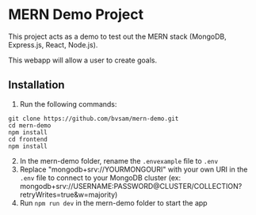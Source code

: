 # MERN Demo Project

This project acts as a demo to test out the MERN stack (MongoDB, Express.js, React, Node.js).

This webapp will allow a user to create goals.

## Installation

1. Run the following commands:

```
git clone https://github.com/bvsam/mern-demo.git
cd mern-demo
npm install
cd frontend
npm install
```

2. In the mern-demo folder, rename the `.envexample` file to `.env`
3. Replace "mongodb+srv://YOURMONGOURI" with your own URI in the `.env` file to connect to your MongoDB cluster (ex: mongodb+srv://USERNAME:PASSWORD@CLUSTER/COLLECTION?retryWrites=true&w=majority)
4. Run `npm run dev` in the mern-demo folder to start the app
